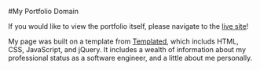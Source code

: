 #My Portfolio Domain

If you would like to view the portfolio itself, please navigate to the [live site](www.zach-gavin.com)!

My page was built on a template from [Templated](www.templated.co), which includs HTML, CSS, JavaScript, and jQuery. It includes a wealth of information about my professional status as a software engineer, and a little about me personally.